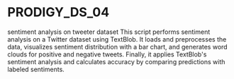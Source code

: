 # PRODIGY_DS_04
sentiment analysis on tweeter dataset
This script performs sentiment analysis on a Twitter dataset using TextBlob. It loads and preprocesses the data, visualizes sentiment distribution with a bar chart, and generates word clouds for positive and negative tweets. Finally, it applies TextBlob's sentiment analysis and calculates accuracy by comparing predictions with labeled sentiments.
